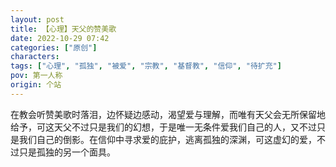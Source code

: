 ```yaml
---
layout: post
title: 【心理】天父的赞美歌
date: 2022-10-29 07:42
categories: ["原创"]
characters: 
tags: ["心理", "孤独", "被爱", "宗教", "基督教", "信仰", "待扩充"]
pov: 第一人称
origin: 个站
---
```


在教会听赞美歌时落泪，边怀疑边感动，渴望爱与理解，而唯有天父会无所保留地给予，可这天父不过只是我们的幻想，于是唯一无条件爱我们自己的人，又不过只是我们自己的倒影。在信仰中寻求爱的庇护，逃离孤独的深渊，可这虚幻的爱，不过只是孤独的另一个面具。
